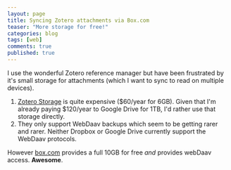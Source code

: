 ```yaml
---
layout: page
title: Syncing Zotero attachments via Box.com
teaser: "More storage for free!"
categories: blog
tags: [web]
comments: true
published: true
---
```


I use the wonderful Zotero reference manager but have been frustrated by it's small storage for attachments (which I want to sync to read on multiple devices).

1. [Zotero Storage](https://www.zotero.org/support/storage) is quite expensive ($60/year for 6GB).  Given that I'm already paying $120/year to Google Drive for 1TB, I'd rather use that storage directly.
2. They only support WebDaav backups which seem to be getting rarer and rarer.  Neither Dropbox or Google Drive currently support the WebDaav protocols.

However [box.com](box.com) provides a full 10GB for free _and_ provides webDaav access.  **Awesome**.
